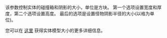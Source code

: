 该参数控制实体的碰撞箱和阴影的大小，单位是方块。 第一个选项设置宽度和厚度，第二个选项设置高度。 最后的选项是设置怪物阴影半径的大小(以格为单位)。

 您可以在 [这里](https://mcreator.net/wiki/entity-model-sizes) 获得实体模型大小的更多详细信息。